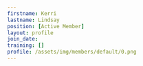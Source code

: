 ```yaml
---
firstname: Kerri
lastname: Lindsay
position: [Active Member]
layout: profile
join_date:
training: []
profile: /assets/img/members/default/0.png
---
```

